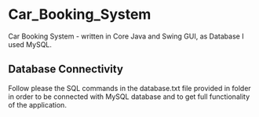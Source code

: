 # Car_Booking_System
Car Booking System - written in Core Java and Swing GUI, as Database I used MySQL. 
## Database Connectivity
Follow please the SQL commands in the database.txt file provided in <resources> folder in order to be connected with MySQL database and to get full functionality of the application.
